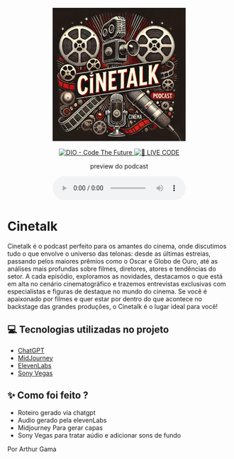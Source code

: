 <p align="center">
<img 
    src="./assets/Cinetalk-capa.webp"
    width="300"
/>
</p>

<p align="center">
<a href="https://dio.me/">
    <img 
        src="https://img.shields.io/badge/DIO-Code_The_Future-28DA77?logo=youtube" 
        alt="DIO - Code The Future">
</a>
<a href="https://dio.me/">
<img 
    src="https://img.shields.io/badge/🔴_LIVE_CODE-FF5E72" 
    alt="🔴 LIVE CODE">
</a>
</p>

<p align="center">
    preview do podcast
</p>

<div align="center">
    <audio src="output/Cinecast-editado.MP3" controls title="Podcast editado"></audio>
</div>

# Cinetalk

Cinetalk é o podcast perfeito para os amantes do cinema, onde discutimos tudo o que envolve o universo das telonas: desde as últimas estreias, passando pelos maiores prêmios como o Oscar e Globo de Ouro, até as análises mais profundas sobre filmes, diretores, atores e tendências do setor. A cada episódio, exploramos as novidades, destacamos o que está em alta no cenário cinematográfico e trazemos entrevistas exclusivas com especialistas e figuras de destaque no mundo do cinema. Se você é apaixonado por filmes e quer estar por dentro do que acontece no backstage das grandes produções, o Cinetalk é o lugar ideal para você!

## 💻 Tecnologias utilizadas no projeto

- [ChatGPT](https://chat.openai.com/) 
- [MidJourney](https://www.midjourney.com/app/)
- [ElevenLabs](https://beta.elevenlabs.io/)
- [Sony Vegas](https://filmora.wondershare.net/pt-br/best-alternative-to-vegas-pro.html?gad_source=1&gclid=EAIaIQobChMIsLSnosPwigMVUyVECB3_dTgpEAAYASAAEgIltPD_BwE)

## ✨ Como foi feito ?

- Roteiro gerado via chatgpt
- Audio gerado pela elevenLabs
- Midjourney Para gerar capas
- Sony Vegas para tratar aúdio e adicionar sons de fundo

Por Arthur Gama
